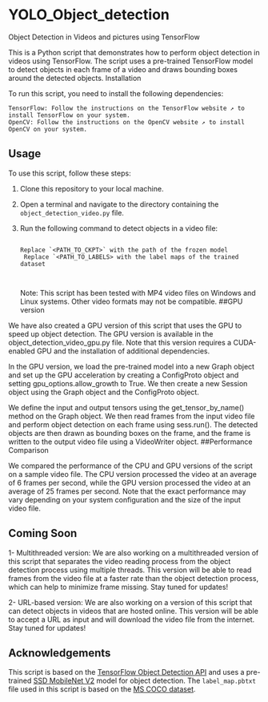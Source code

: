 # YOLO_Object_detection

Object Detection in Videos and pictures using TensorFlow

This is a Python script that demonstrates how to perform object detection in videos using TensorFlow. The script uses a pre-trained TensorFlow model to detect objects in each frame of a video and draws bounding boxes around the detected objects.
Installation

To run this script, you need to install the following dependencies:

    TensorFlow: Follow the instructions on the TensorFlow website ↗ to install TensorFlow on your system.
    OpenCV: Follow the instructions on the OpenCV website ↗ to install OpenCV on your system.

## Usage

To use this script, follow these steps:

1. Clone this repository to your local machine.
2. Open a terminal and navigate to the directory containing the `object_detection_video.py` file.
3. Run the following command to detect objects in a video file:

 
   ```

   Replace `<PATH_TO_CKPT>` with the path of the frozen model
    Replace `<PATH_TO_LABELS> with the label maps of the trained dataset 
 
  
   ````
   
   Note: This script has been tested with MP4 video files on Windows and Linux systems. Other video formats may not be compatible.
   ##GPU version

We have also created a GPU version of this script that uses the GPU to speed up object detection. The GPU version is available in the object_detection_video_gpu.py file. Note that this version requires a CUDA-enabled GPU and the installation of additional dependencies.

In the GPU version, we load the pre-trained model into a new Graph object and set up the GPU acceleration by creating a ConfigProto object and setting gpu_options.allow_growth to True. We then create a new Session object using the Graph object and the ConfigProto object.

We define the input and output tensors using the get_tensor_by_name() method on the Graph object. We then read frames from the input video file and perform object detection on each frame using sess.run(). The detected objects are then drawn as bounding boxes on the frame, and the frame is written to the output video file using a VideoWriter object.
##Performance Comparison

We compared the performance of the CPU and GPU versions of the script on a sample video file. The CPU version processed the video at an average of 6 frames per second, while the GPU version processed the video at an average of 25 frames per second. Note that the exact performance may vary depending on your system configuration and the size of the input video file.
## Coming Soon

 1- Multithreaded version: We are also working on a multithreaded version of this script that separates the video reading process from the object detection process using multiple threads. This version will be able to read frames from the video file at a faster rate than the object detection process, which can help to minimize frame missing. Stay tuned for updates!
   
 2- URL-based version: We are also working on a version of this script that can detect objects in videos that are hosted online. This version will be able to accept a URL as input and will download the video file from the internet. Stay tuned for updates!


## Acknowledgements

This script is based on the [TensorFlow Object Detection API](https://github.com/tensorflow/models/tree/master/research/object_detection) and uses a pre-trained [SSD MobileNet V2](https://github.com/tensorflow/models/blob/master/research/object_detection/g3doc/tf2_detection_zoo.md#mobile-models) model for object detection. The `label_map.pbtxt` file used in this script is based on the [MS COCO dataset](http://cocodataset.org/).


